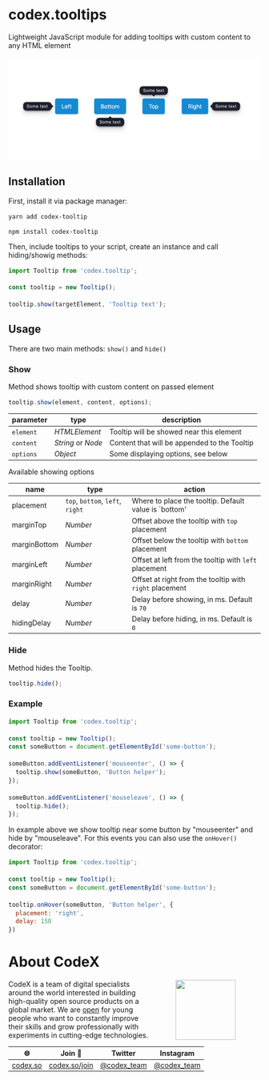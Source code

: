 # codex.tooltips

Lightweight JavaScript module for adding tooltips with custom content
to any HTML element

<img src="tooltips.png" style="max-width: 100%">

## Installation

First, install it via package manager:

```shell
yarn add codex-tooltip
```

```shell
npm install codex-tooltip
```

Then, include tooltips to your script, create an instance and call hiding/showig methods:

```js
import Tooltip from 'codex.tooltip';

const tooltip = new Tooltip();

tooltip.show(targetElement, 'Tooltip text');

```

## Usage

There are two main methods: `show()` and `hide()`  

### Show

Method shows tooltip with custom content on passed element
 
```js
tooltip.show(element, content, options);
``` 

| parameter | type | description |
| -- | -- | -- |
| `element` | _HTMLElement_ | Tooltip will be showed near this element |
| `content` | _String_ or _Node_ | Content that will be appended to the Tooltip |
| `options` | _Object_ | Some displaying options, see below |

Available showing options 

| name | type | action |
| -- | -- | -- |
| placement | `top`, `bottom`, `left`, `right` | Where to place the tooltip. Default value is `bottom' | 
| marginTop | _Number_ | Offset above the tooltip with `top` placement | 
| marginBottom | _Number_ | Offset below the tooltip with `bottom` placement | 
| marginLeft | _Number_ | Offset at left from the tooltip with `left` placement | 
| marginRight | _Number_ | Offset at right from the tooltip with `right` placement | 
| delay | _Number_ | Delay before showing, in ms. Default is `70` | 
| hidingDelay | _Number_ | Delay before hiding, in ms. Default is `0` | 

### Hide

Method hides the Tooltip.

```js
tooltip.hide();
```

### Example

```js
import Tooltip from 'codex.tooltip';

const tooltip = new Tooltip();
const someButton = document.getElementById('some-button');

someButton.addEventListener('mouseenter', () => {
  tooltip.show(someButton, 'Button helper');
});

someButton.addEventListener('mouseleave', () => {
  tooltip.hide();
});
```

In example above we show tooltip near some button by "mouseenter" and hide by "mouseleave". 
For this events you can also use the `onHover()` decorator: 

```js
import Tooltip from 'codex.tooltip';

const tooltip = new Tooltip();
const someButton = document.getElementById('some-button');

tooltip.onHover(someButton, 'Button helper', {
  placement: 'right',
  delay: 150
})
```


# About CodeX

<img align="right" width="120" height="120" src="https://codex.so/public/app/img/codex-logo.svg" hspace="50">

CodeX is a team of digital specialists around the world interested in building high-quality open source products on a global market. We are [open](https://codex.so/join) for young people who want to constantly improve their skills and grow professionally with experiments in cutting-edge technologies.

| 🌐 | Join  👋  | Twitter | Instagram |
| -- | -- | -- | -- |
| [codex.so](https://codex.so) | [codex.so/join](https://codex.so/join) |[@codex_team](http://twitter.com/codex_team) | [@codex_team](http://instagram.com/codex_team/) |
